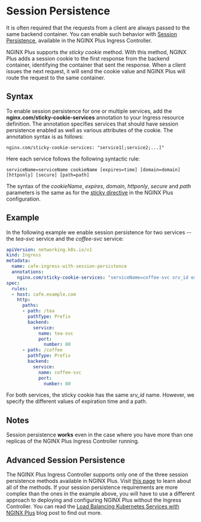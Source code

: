# Session Persistence

It is often required that the requests from a client are always passed to the same backend container. You can enable such behavior with [Session Persistence](https://www.nginx.com/products/session-persistence/), available in the NGINX Plus Ingress Controller.

NGINX Plus supports *the sticky cookie* method. With this method, NGINX Plus adds a session cookie to the first response from the backend container, identifying the container that sent the response. When a client issues the next request, it will send the cookie value and NGINX Plus will route the request to the same container.

## Syntax

To enable session persistence for one or multiple services, add the **nginx.com/sticky-cookie-services** annotation to your Ingress resource definition. The annotation specifies services that should have session persistence enabled as well as various attributes of the cookie. The annotation syntax is as follows:
```
nginx.com/sticky-cookie-services: "service1[;service2;...]"
```
Here each service follows the following syntactic rule:
```
serviceName=serviceName cookieName [expires=time] [domain=domain] [httponly] [secure] [path=path]
```
The syntax of the *cookieName*, *expires*, *domain*, *httponly*, *secure* and *path* parameters is the same as for the [sticky directive](https://nginx.org/en/docs/http/ngx_http_upstream_module.html#sticky) in the NGINX Plus configuration.

## Example

In the following example we enable session persistence for two services -- the *tea-svc* service and the *coffee-svc* service:
```yaml
apiVersion: networking.k8s.io/v1
kind: Ingress
metadata:
  name: cafe-ingress-with-session-persistence
  annotations:
    nginx.com/sticky-cookie-services: "serviceName=coffee-svc srv_id expires=1h path=/coffee;serviceName=tea-svc srv_id expires=2h path=/tea"
spec:
  rules:
  - host: cafe.example.com
    http:
      paths:
      - path: /tea
        pathType: Prefix
        backend:
          service:
            name: tea-svc
            port:
              number: 80
      - path: /coffee
        pathType: Prefix
        backend:
          service:
            name: coffee-svc
            port:
              number: 80
```
For both services, the sticky cookie has the same *srv_id* name. However, we specify the different values of expiration time and  a path.

## Notes

Session persistence **works** even in the case where you have more than one replicas of the NGINX Plus Ingress Controller running.

## Advanced Session Persistence

The NGINX Plus Ingress Controller supports only one of the three session persistence methods available in NGINX Plus. Visit [this page](https://www.nginx.com/products/session-persistence/) to learn about all of the methods. If your session persistence requirements are more complex than the ones in the example above, you will have to use a different approach to deploying and configuring NGINX Plus without the Ingress Controller. You can read the [Load Balancing Kubernetes Services with NGINX Plus](https://www.nginx.com/blog/load-balancing-kubernetes-services-nginx-plus/) blog post to find out more.

